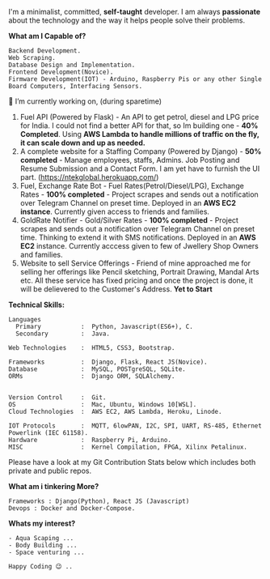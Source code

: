 

<!--
**TechStuffBoy/TechStuffBoy** is a ✨ _special_ ✨ repository because its `README.md` (this file) appears on your GitHub profile.

Here are some ideas to get you started:

- 🔭 I’m currently working on ...
- 🌱 I’m currently learning ...
- 👯 I’m looking to collaborate on ...
- 🤔 I’m looking for help with ...
- 💬 Ask me about ...
- 📫 How to reach me: ...
- 😄 Pronouns: ...
- ⚡ Fun fact: ...
-->

I'm a minimalist, committed, **self-taught** developer. I am always **passionate** about the technology and the way it helps people solve their problems.

**What am I Capable of?**
```
Backend Development.
Web Scraping.
Database Design and Implementation.
Frontend Development(Novice).
Firmware Development(IOT) - Arduino, Raspberry Pis or any other Single Board Computers, Interfacing Sensors.
```
🔭 I’m currently working on, (during sparetime)
  1. Fuel API (Powered by Flask) - An API to get petrol, diesel and LPG price for India. I could not find a better API for that, so Im building one - **40% Completed**. Using **AWS Lambda to handle millions of traffic on the fly, it can scale down and up as needed.**
  2. A complete website for a Staffing Company (Powered by Django) - **50% completed** - Manage employees, staffs, Admins. Job Posting and Resume Submission and a Contact Form. I am yet have to furnish the UI part. (https://ntekglobal.herokuapp.com/)
  3. Fuel, Exchange Rate Bot - Fuel Rates(Petrol/Diesel/LPG), Exchange Rates - **100% completed** - Project scrapes and sends out a notification over Telegram Channel on preset time. Deployed in an **AWS EC2 instance**. Currently given access to friends and families.
  4. GoldRate Notifier -  Gold/Silver Rates - **100% completed** - Project scrapes and sends out a notification over Telegram Channel on preset time. Thinking to extend it with SMS notifications. Deployed in an **AWS EC2** instance. Currently acccess given to few of Jwellery Shop Owners and families.
  5. Website to sell Service Offerings - Friend of mine approached me for selling her offerings like Pencil sketching, Portrait Drawing, Mandal Arts etc. All these service has fixed pricing and once the project is done, it will be delievered to the Customer's Address. **Yet to Start**
  

**Technical Skills:**
```
Languages          
  Primary           :  Python, Javascript(ES6+), C.
  Secondary         :  Java.
  
Web Technologies    :  HTML5, CSS3, Bootstrap.

Frameworks          :  Django, Flask, React JS(Novice).
Database            :  MySQL, POSTgreSQL, SQLite.
ORMs                :  Django ORM, SQLAlchemy.


Version Control     :  Git.
OS                  :  Mac, Ubuntu, Windows 10[WSL].
Cloud Technologies  :  AWS EC2, AWS Lambda, Heroku, Linode.

IOT Protocols       :  MQTT, 6lowPAN, I2C, SPI, UART, RS-485, Ethernet Powerlink (IEC 61158).
Hardware            :  Raspberry Pi, Arduino.
MISC                :  Kernel Compilation, FPGA, Xilinx Petalinux.

```

Please have a look at my Git Contribution Stats below which includes both private and public repos.


<!--
**Git Stats of my Private Repos**
![alt text](https://github.com/TechStuffBoy/TechStuffBoy/blob/master/Nandha-TillAug.png)
-->


**What am i tinkering More?**
```
Frameworks : Django(Python), React JS (Javascript)
Devops : Docker and Docker-Compose.
```
**Whats my interest?**
```
- Aqua Scaping ...
- Body Building ...
- Space venturing ...
```
```
Happy Coding 😉 ..
```
